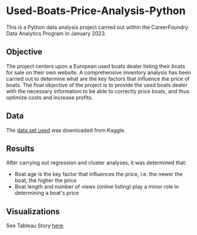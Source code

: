 # Used-Boats-Price-Analysis-Python
This is a Python data analysis project carried out within the CareerFoundry Data Analytics Program in January 2023.
## Objective
The project centers upon a European used boats dealer listing their boats for sale on their own website. A comprehensive inventory analysis has been carried out to determine what are the key factors that influence the price of boats. The final objective of the project is to provide the used boats dealer with the necessary information to be able to correctly price boats, and thus optimize costs and increase profits.
## Data
The [data set used](https://www.kaggle.com/datasets/karthikbhandary2/boat-sales) was downloaded from Kaggle.
## Results
After carrying out regression and cluster analyses, it was determined that:
- Boat age is the key factor that influences the price, i.e. the newer the boat, the higher the price
- Boat length and number of views (online listing) play a minor role in determining a boat's price
## Visualizations
See Tableau Story [here](https://public.tableau.com/app/profile/lisa1238/viz/A6UsedBoatsDealer/UsedBoats-InventoryAnalysisPriceDeterminationFactors).

